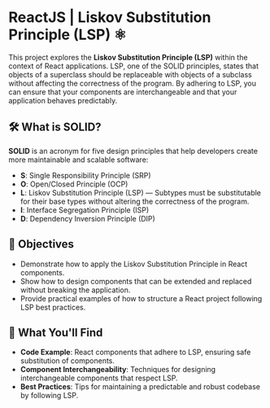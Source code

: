 # ReactJS | Liskov Substitution Principle (LSP) ⚛️

This project explores the **Liskov Substitution Principle (LSP)** within the context of React applications. LSP, one of the SOLID principles, states that objects of a superclass should be replaceable with objects of a subclass without affecting the correctness of the program. By adhering to LSP, you can ensure that your components are interchangeable and that your application behaves predictably.

## 🛠️ What is SOLID?

**SOLID** is an acronym for five design principles that help developers create more maintainable and scalable software:

- **S**: Single Responsibility Principle (SRP)
- **O**: Open/Closed Principle (OCP)
- **L**: Liskov Substitution Principle (LSP) — Subtypes must be substitutable for their base types without altering the correctness of the program.
- **I**: Interface Segregation Principle (ISP)
- **D**: Dependency Inversion Principle (DIP)

## 🎯 Objectives

- Demonstrate how to apply the Liskov Substitution Principle in React components.
- Show how to design components that can be extended and replaced without breaking the application.
- Provide practical examples of how to structure a React project following LSP best practices.

## 📂 What You'll Find

- **Code Example**: React components that adhere to LSP, ensuring safe substitution of components.
- **Component Interchangeability**: Techniques for designing interchangeable components that respect LSP.
- **Best Practices**: Tips for maintaining a predictable and robust codebase by following LSP.
